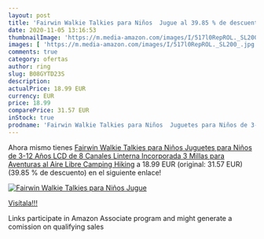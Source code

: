 ```yaml
---
layout: post
title: 'Fairwin Walkie Talkies para Niños  Jugue al 39.85 % de descuento'
date: 2020-11-05 13:16:53
thumbnailImage: 'https://m.media-amazon.com/images/I/517l0RepROL._SL200_.jpg'
images: [ 'https://m.media-amazon.com/images/I/517l0RepROL._SL200_.jpg' ]
comments: true
category: ofertas
author: ring
slug: B08GYTD23S
description:
actualPrice: 18.99 EUR
currency: EUR
price: 18.99
comparePrice: 31.57 EUR
inStock: true
prodname: 'Fairwin Walkie Talkies para Niños  Juguetes para Niños de 3-12 Años LCD de 8 Canales Linterna Incorporada 3 Millas para Aventuras al Aire Libre  Camping  Hiking'
---
```


Ahora mismo tienes [Fairwin Walkie Talkies para Niños  Juguetes para Niños de 3-12 Años LCD de 8 Canales Linterna Incorporada 3 Millas para Aventuras al Aire Libre  Camping  Hiking](https://www.amazon.es/dp/B08GYTD23S/?tag=tolees-21) a 18.99 EUR (original: 31.57 EUR) (39.85 %  de descuento) en el siguiente enlace!

[![Fairwin Walkie Talkies para Niños  Jugue](https://m.media-amazon.com/images/I/517l0RepROL._SL200_.jpg)](https://www.amazon.es/dp/B08GYTD23S/?tag=tolees-21)

[Visítala!!!](https://www.amazon.es/dp/B08GYTD23S/?tag=tolees-21)

Links participate in Amazon Associate program and might generate a comission on qualifying sales
